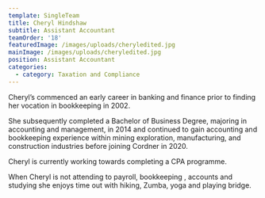 ```yaml
---
template: SingleTeam
title: Cheryl Hindshaw
subtitle: Assistant Accountant
teamOrder: '18'
featuredImage: /images/uploads/cheryledited.jpg
mainImage: /images/uploads/cheryledited.jpg
position: Assistant Accountant
categories:
  - category: Taxation and Compliance
---
```

Cheryl’s commenced an early career in banking and finance prior to finding her vocation in bookkeeping in 2002. 

She subsequently completed a Bachelor of Business Degree, majoring in accounting and management, in 2014 and continued to gain accounting and bookkeeping experience within mining exploration, manufacturing, and construction industries before joining Cordner in 2020.

Cheryl  is currently working towards completing a CPA programme.

When Cheryl is not attending to payroll, bookkeeping , accounts and studying she enjoys time out with hiking, Zumba, yoga and playing bridge.
